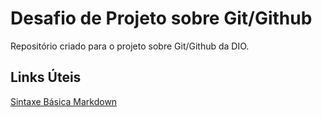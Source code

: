 # Desafio de Projeto sobre Git/Github
Repositório criado para o projeto sobre Git/Github da DIO.


## Links Úteis
[Sintaxe Básica Markdown](https://www.markdownguide.org/basic-syntax)

